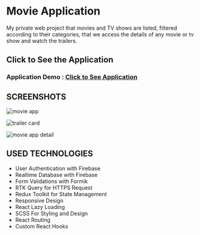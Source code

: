 # Movie Application

My private web project that movies and TV shows are listed, filtered according to their categories, that we access the details of any movie or tv show and watch the trailers.

## Click to See the Application

### Application Demo : [Click to See Application](https://mellow-queijadas-af6b7a.netlify.app/)

## SCREENSHOTS

![movie app](https://user-images.githubusercontent.com/98098019/228483548-49c5964a-1123-4292-8f63-b10fb84b625d.png)

![trailer card](https://user-images.githubusercontent.com/98098019/228485732-82eb3e24-8a48-4d5a-8cc8-cca328bbc3e2.png)

![movie app detail](https://user-images.githubusercontent.com/98098019/228485761-718f4176-8de9-4dad-b107-69ec832f630d.png)


## USED TECHNOLOGIES

* User Authentication with Firebase
* Realtime Database with Firebase
* Form Validations with Formik
* RTK Query for HTTPS Request
* Redux Toolkit for State Management
* Responsive Design
* React Lazy Loading
* SCSS For Styling and Design
* React Routing
* Custom React Hooks
